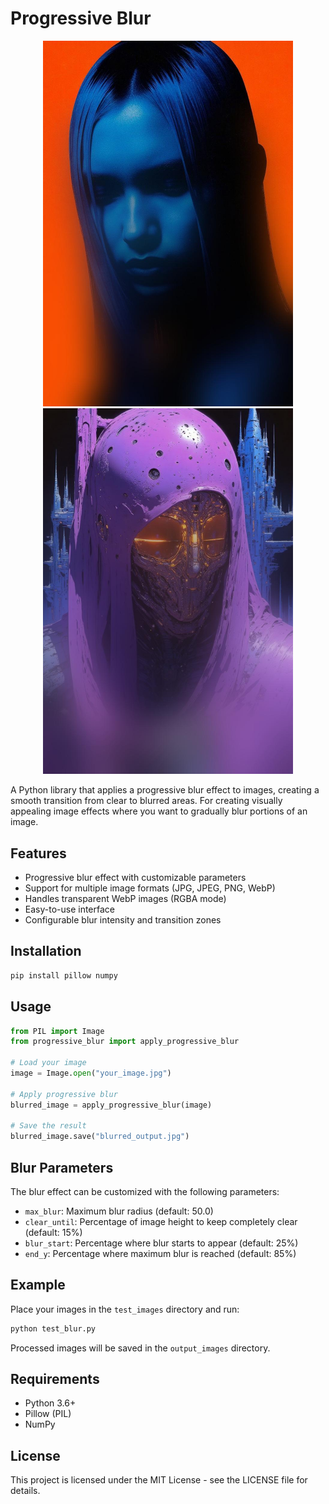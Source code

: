 # Progressive Blur

<div align="center">
  <img src="example_01.jpeg" alt="Example 1" width="400"/>
  <img src="example_02.jpeg" alt="Example 2" width="400"/>
</div>

A Python library that applies a progressive blur effect to images, creating a smooth transition from clear to blurred areas. For creating visually appealing image effects where you want to gradually blur portions of an image.

## Features

- Progressive blur effect with customizable parameters
- Support for multiple image formats (JPG, JPEG, PNG, WebP)
- Handles transparent WebP images (RGBA mode)
- Easy-to-use interface
- Configurable blur intensity and transition zones

## Installation

```bash
pip install pillow numpy
```

## Usage

```python
from PIL import Image
from progressive_blur import apply_progressive_blur

# Load your image
image = Image.open("your_image.jpg")

# Apply progressive blur
blurred_image = apply_progressive_blur(image)

# Save the result
blurred_image.save("blurred_output.jpg")
```

## Blur Parameters

The blur effect can be customized with the following parameters:

- `max_blur`: Maximum blur radius (default: 50.0)
- `clear_until`: Percentage of image height to keep completely clear (default: 15%)
- `blur_start`: Percentage where blur starts to appear (default: 25%)
- `end_y`: Percentage where maximum blur is reached (default: 85%)

## Example

Place your images in the `test_images` directory and run:

```python
python test_blur.py
```

Processed images will be saved in the `output_images` directory.

## Requirements

- Python 3.6+
- Pillow (PIL)
- NumPy

## License

This project is licensed under the MIT License - see the LICENSE file for details.